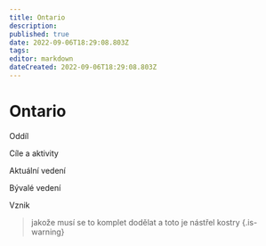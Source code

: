 ```yaml
---
title: Ontario
description: 
published: true
date: 2022-09-06T18:29:08.803Z
tags: 
editor: markdown
dateCreated: 2022-09-06T18:29:08.803Z
---
```


# Ontario

Oddíl

Cíle a aktivity

Aktuální vedení

Bývalé vedení

Vznik

> jakože musí se to komplet dodělat a toto je nástřel kostry
{.is-warning}